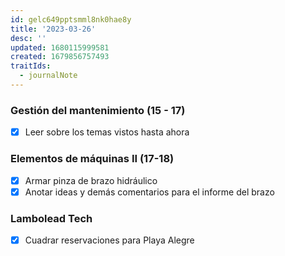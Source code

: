 ```yaml
---
id: gelc649pptsmml8nk0hae8y
title: '2023-03-26'
desc: ''
updated: 1680115999581
created: 1679856757493
traitIds:
  - journalNote
---
```

### Gestión del mantenimiento (15 - 17)
- [X] Leer sobre los temas vistos hasta ahora

### Elementos de máquinas II (17-18)
- [X] Armar pinza de brazo hidráulico
- [X] Anotar ideas y demás comentarios para el informe del brazo

### Lambolead Tech
- [X] Cuadrar reservaciones para Playa Alegre